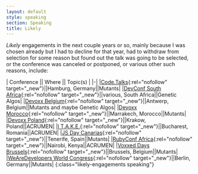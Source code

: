 ```yaml
---
layout: default
style: speaking
section: Speaking
title: Likely
---
```


_Likely_ engagements in the next couple years or so,
mainly because I was chosen already
but I had to decline for that year,
had to withdraw from selection for some reason but
found out the talk was going to be selected,
or the conference was canceled
or postponed,
or various other such reasons,
include:

| Conference || Where || Topic(s) |
|-|
|[Code.Talks](https://www.codetalks.de/){:rel="nofollow" target="_new"}||Hamburg, Germany||Mutants|
|[DevConf South Africa](https://www.devconf.co.za/){:rel="nofollow" target="_new"}||various, South Africa||Genetic Algos|
|[Devoxx Belgium](https://devoxx.be/){:rel="nofollow" target="_new"}||Antwerp, Belgium||Mutants and maybe Genetic Algos|
|[Devoxx Morocco](https://devoxx.ma/){:rel="nofollow" target="_new"}||Marrakech, Morocco||Mutants|
|[Devoxx Poland](https://devoxx.pl/){:rel="nofollow" target="_new"}||Krakow, Poland||ACRUMEN|
|[I T.A.K.E.](https://itakeunconf.com/){:rel="nofollow" target="_new"}||Bucharest, Romania||ACRUMEN|
|[JS Day Canarias](https://jsdaycanarias.com/){:rel="nofollow" target="_new"}||Tenerife, Spain||Mutants|
|[RubyConf Africa](https://rubyconf.africa/){:rel="nofollow" target="_new"}||Nairobi, Kenya||ACRUMEN|
|[Voxxed Days Brussels](https://brussels.voxxeddays.com/){:rel="nofollow" target="_new"}||Brussels, Belgium||Mutants|
|[WeAreDevelopers World Congress](https://www.wearedevelopers.com/world-congress){:rel="nofollow" target="_new"}||Berlin, Germany||Mutants|
{:class="likely-engagements speaking"}

<!-- |[CodeStock](http://codestock.org/){:rel="nofollow" target="_new"}||Knoxville, TN, USA||Mutants| -->
